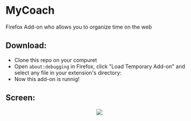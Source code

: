 # MyCoach
Firefox Add-on who allows you to organize time on the web

## Download:
* Clone this repo on your compuret
* Open `about:debugging` in Firefox, click "Load Temporary Add-on" and select any file in your extension's directory:
* Now this add-on is runnig!

## Screen:
<p align="center">
  <img src="https://trello-attachments.s3.amazonaws.com/5d2e2ff42ebd2139327dec53/855x485/6562758dcb321355e5b139a6868887c7/przes%C5%82ano_16.7.2019_o_22_13_38.png" />
</p>
